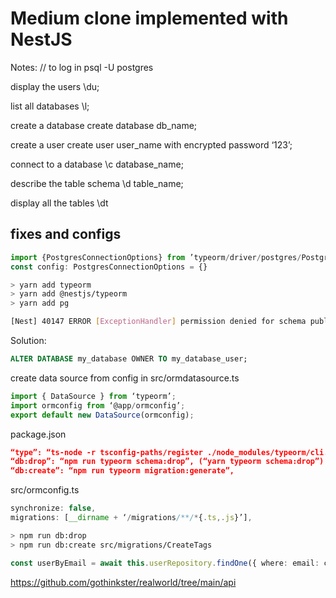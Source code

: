 
# Medium clone implemented with NestJS

Notes:
// to log in
psql -U postgres

display the users
\du;

list all databases
\l;

create a database
create database db_name;

create a user
create user user_name with encrypted password ‘123’;

connect to a database
\c database_name;

describe the table schema
\d table_name;

display all the tables
\dt

## fixes and configs

```ts
import {PostgresConnectionOptions} from ’typeorm/driver/postgres/PostgresConnectionOptions’;
const config: PostgresConnectionOptions = {}
```

```bash
> yarn add typeorm
> yarn add @nestjs/typeorm
> yarn add pg

[Nest] 40147 ERROR [ExceptionHandler] permission denied for schema public QueryFailedError: permission denied for schema public
```

Solution:

```sql
ALTER DATABASE my_database OWNER TO my_database_user;
```

create data source from config in src/ormdatasource.ts

```ts
import { DataSource } from ‘typeorm’;
import ormconfig from ‘@app/ormconfig’;
export default new DataSource(ormconfig);
```

package.json

```json
“type”: “ts-node -r tsconfig-paths/register ./node_modules/typeorm/cli.js -d src/ormdatasource.ts”,
“db:drop”: “npm run typeorm schema:drop”, (“yarn typeorm schema:drop”)
“db:create”: “npm run typeorm migration:generate”,
```

src/ormconfig.ts

```ts
synchronize: false,
migrations: [__dirname + ‘/migrations/**/*{.ts,.js}’],
```

```bash
> npm run db:drop
> npm run db:create src/migrations/CreateTags
```

```ts
const userByEmail = await this.userRepository.findOne({ where: email: createUserDto.email }, });
```

https://github.com/gothinkster/realworld/tree/main/api
